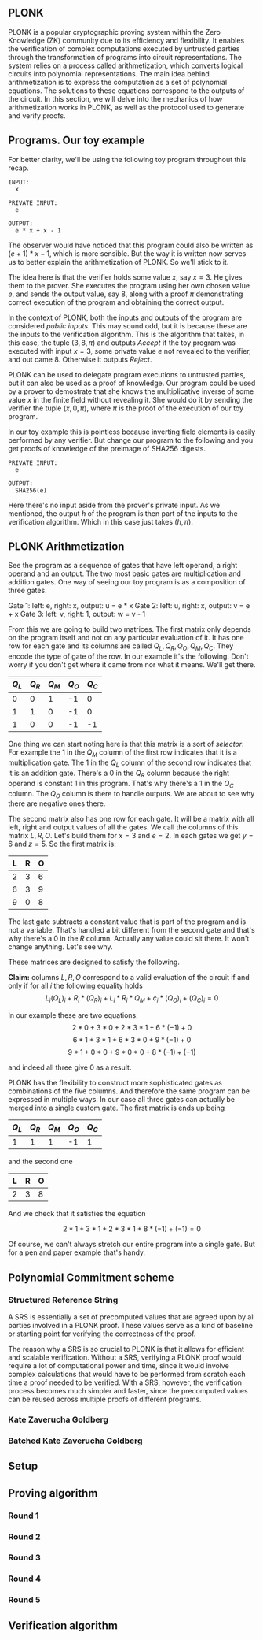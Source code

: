 ## PLONK

PLONK is a popular cryptographic proving system within the Zero Knowledge (ZK) community due to its efficiency and flexibility. It enables the verification of complex computations executed by untrusted parties through the transformation of programs into circuit representations. The system relies on a process called arithmetization, which converts logical circuits into polynomial representations. The main idea behind arithmetization is to express the computation as a set of polynomial equations. The solutions to these equations correspond to the outputs of the circuit. In this section, we will delve into the mechanics of how arithmetization works in PLONK, as well as the protocol used to generate and verify proofs.


## Programs. Our toy example
For better clarity, we'll be using the following toy program throughout this recap.
```
INPUT:
  x

PRIVATE INPUT:
  e

OUTPUT:
  e * x + x - 1
```
The observer would have noticed that this program could also be written as $(e + 1) * x - 1$, which is more sensible. But the way it is written now serves us to better explain the arithmetization of PLONK. So we'll stick to it.

The idea here is that the verifier holds some value $x$, say $x=3$. He gives them to the prover. She executes the program using her own chosen value $e$, and sends the output value, say $8$, along with a proof $\pi$ demonstrating correct execution of the program and obtaining the correct output.

In the context of PLONK, both the inputs and outputs of the program are considered *public inputs*. This may sound odd, but it is because these are the inputs to the verification algorithm. This is the algorithm that takes, in this case, the tuple $(3, 8, \pi)$ and outputs *Accept* if the toy program was executed with input $x=3$, some private value $e$ not revealed to the verifier, and out came $8$. Otherwise it outputs *Reject*.

PLONK can be used to delegate program executions to untrusted parties, but it can also be used as a proof of knowledge. Our program could be used by a prover to demostrate that she knows the multiplicative inverse of some value $x$ in the finite field without revealing it. She would do it by sending the verifier the tuple $(x, 0, \pi)$, where $\pi$ is the proof of the execution of our toy program.

In our toy example this is pointless because inverting field elements is easily performed by any verifier. But change our program to the following and you get proofs of knowledge of the preimage of SHA256 digests.
```
PRIVATE INPUT:
  e

OUTPUT:
  SHA256(e)
```
Here there's no input aside from the prover's private input. As we mentioned, the output $h$ of the program is then part of the inputs to the verification algorithm. Which in this case just takes $(h, \pi)$.

## PLONK Arithmetization
See the program as a sequence of gates that have left operand, a right operand and an output. The two most basic gates are multiplication and addition gates. One way of seeing our toy program is as a composition of three gates.

Gate 1: left: e, right: x, output: u = e * x
Gate 2: left: u, right: x, output: v = e + x
Gate 3: left: v, right: 1, output: w = v - 1

From this we are going to build two matrices. The first matrix only depends on the program itself and not on any particular evaluation of it. It has one row for each gate and its columns are called $Q_L, Q_R, Q_O, Q_M, Q_C$. They encode the type of gate of the row. In our example it's the following. Don't worry if you don't get where it came from nor what it means. We'll get there. 

| $Q_L$ | $Q_R$ | $Q_M$ | $Q_O$ | $Q_C$ |
| ----- | ----- | ----- | ----- | ----- |
|     0 |     0 |     1 |    -1 |     0 |
|     1 |     1 |     0 |    -1 |     0 |
|     1 |     0 |     0 |    -1 |    -1 |

One thing we can start noting here is that this matrix is a sort of *selector*. For example the 1 in the $Q_M$ column of the first row indicates that it is a multiplication gate. The 1 in the $Q_L$ column of the second row indicates that it is an addition gate. There's a $0$ in the $Q_R$ column because the right operand is constant $1$ in this program. That's why there's a 1 in the $Q_C$ column. The $Q_O$ column is there to handle outputs. We are about to see why there are negative ones there.

The second matrix also has one row for each gate. It will be a matrix with all left, right and output values of all the gates. We call the columns of this matrix $L, R, O$. Let's build them for $x=3$ and $e=2$. In each gates we get $y=6$ and $z=5$. So the first matrix is:

|   L |   R |   O |
| --- | --- | --- |
|   2 |   3 |   6 |
|   6 |   3 |   9 |
|   9 |   0 |   8 |

The last gate subtracts a constant value that is part of the program and is not a variable. That's handled a bit different from the second gate and that's why there's a $0$ in the $R$ column. Actually any value could sit there. It won't change anything. Let's see why.

These matrices are designed to satisfy the following.

**Claim:** columns $L, R, O$ correspond to a valid evaluation of the circuit if and only if for all $i$ the following equality holds $$L_i (Q_L)_i + R_i *(Q_R)_i + L_i * R_i * Q_M + c_i * (Q_O)_i + (Q_C)_i = 0$$

In our example these are two equations:
$$ 2 * 0 + 3 * 0 +  2 * 3 * 1 + 6 * (-1) +  0 $$
$$ 6 * 1 + 3 * 1 +  6 * 3 * 0 + 9 * (-1) +  0 $$
$$ 9 * 1 + 0 * 0 +  9 * 0 * 0 + 8 * (-1) + (-1) $$

and indeed all three give $0$ as a result.

PLONK has the flexibility to construct more sophisticated gates as combinations of the five columns. And therefore the same program can be expressed in multiple ways. In our case all three gates can actually be merged into a single custom gate. The first matrix is ends up being

| $Q_L$ | $Q_R$ | $Q_M$ | $Q_O$ | $Q_C$ |
| ----- | ----- | ----- | ----- | ----- |
|     1 |     1 |     1 |    -1 |     1 |

and the second one

|   L |   R |   O |
| --- | --- | --- |
|   2 |   3 |   8 |

And we check that it satisfies the equation

$$ 2 * 1 + 3 * 1 +  2 * 3 * 1 + 8 * (-1) + (-1) = 0$$

Of course, we can't always stretch our entire program into a single gate. But for a pen and paper example that's handy.

## Polynomial Commitment scheme

### Structured Reference String
A SRS is essentially a set of precomputed values that are agreed upon by all parties involved in a PLONK proof. These values serve as a kind of baseline or starting point for verifying the correctness of the proof.

The reason why a SRS is so crucial to PLONK is that it allows for efficient and scalable verification. Without a SRS, verifying a PLONK proof would require a lot of computational power and time, since it would involve complex calculations that would have to be performed from scratch each time a proof needed to be verified. With a SRS, however, the verification process becomes much simpler and faster, since the precomputed values can be reused across multiple proofs of different programs.

### Kate Zaverucha Goldberg

### Batched Kate Zaverucha Goldberg 

## Setup

## Proving algorithm

### Round 1
### Round 2
### Round 3
### Round 4
### Round 5


## Verification algorithm


